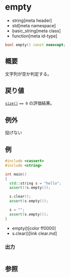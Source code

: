 # empty
* string[meta header]
* std[meta namespace]
* basic_string[meta class]
* function[meta id-type]

```cpp
bool empty() const noexcept;
```

## 概要
文字列が空か判定する。


## 戻り値
[`size()`](size.md) `== 0` の評価結果。


## 例外
投げない


## 例
```cpp
#include <cassert>
#include <string>

int main()
{
  std::string s = "hello";
  assert(!s.empty());

  s.clear();
  assert(s.empty());

  s = "";
  assert(s.empty());
}
```
* empty()[color ff0000]
* s.clear()[link clear.md]

### 出力
```
```

## 参照
